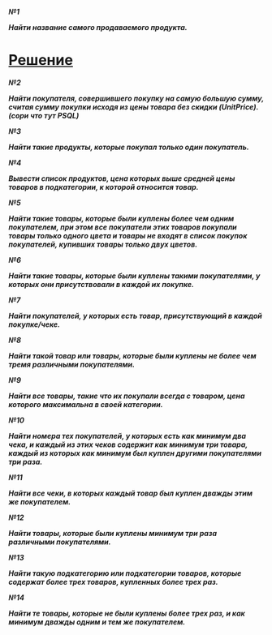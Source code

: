 ***№1***

***Найти название самого продаваемого продукта.***

# [Решение](https://github.com/DmitryVasilkovW/ITMO-database-labs/blob/main/Lab4/Task1.sql)

***№2***

***Найти покупателя, совершившего покупку на самую большую сумму, считая
сумму покупки исходя из цены товара без скидки (UnitPrice). (сори что тут PSQL)***

***№3***

***Найти такие продукты, которые покупал только один покупатель.***

***№4***

***Вывести список продуктов, цена которых выше средней цены товаров в
подкатегории, к которой относится товар.***

***№5***

***Найти такие товары, которые были куплены более чем одним покупателем, при
этом все покупатели этих товаров покупали товары только одного цвета и товары
не входят в список покупок покупателей, купивших товары только двух цветов.***

***№6***

***Найти такие товары, которые были куплены такими покупателями, у которых
они присутствовали в каждой их покупке.***

***№7***

***Найти покупателей, у которых есть товар, присутствующий в каждой
покупке/чеке.***

***№8***

***Найти такой товар или товары, которые были куплены не более чем тремя
различными покупателями.***

***№9***

***Найти все товары, такие что их покупали всегда с товаром, цена которого
максимальна в своей категории.***

***№10***

***Найти номера тех покупателей, у которых есть как минимум два чека, и
каждый из этих чеков содержит как минимум три товара, каждый из которых как
минимум был куплен другими покупателями три раза.***

***№11***

***Найти все чеки, в которых каждый товар был куплен дважды этим же
покупателем.***

***№12***

***Найти товары, которые были куплены минимум три раза различными
покупателями.***

***№13***

***Найти такую подкатегорию или подкатегории товаров, которые содержат
более трех товаров, купленных более трех раз.***

***№14***

***Найти те товары, которые не были куплены более трех раз, и как минимум
дважды одним и тем же покупателем.***

